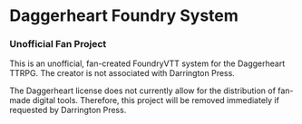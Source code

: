 # Daggerheart Foundry System
### Unofficial Fan Project

This is an unofficial, fan-created FoundryVTT system for the Daggerheart TTRPG. The creator is not associated with Darrington Press.

The Daggerheart license does not currently allow for the distribution of fan-made digital tools. Therefore, this project will be removed immediately if requested by Darrington Press.
